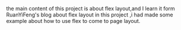 the main content of this project is about flex layout,and I learn it form RuanYiFeng's blog about flex layout 
in this project ,i had made some example about how to use flex to come to page layout.
